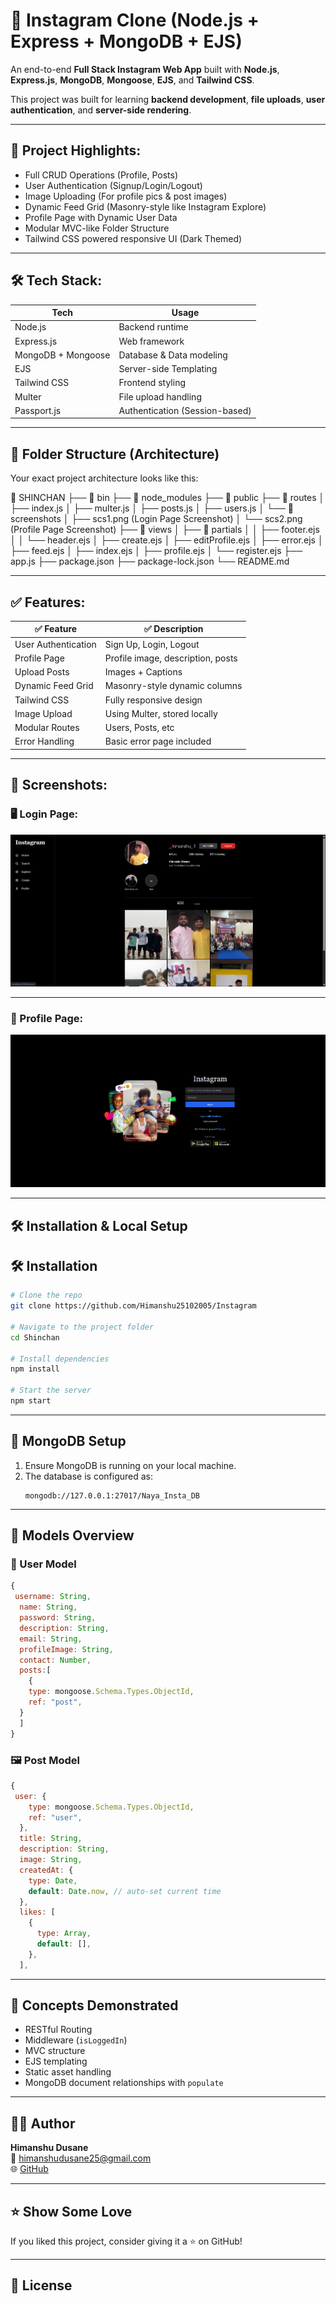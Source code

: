 # 📸 Instagram Clone (Node.js + Express + MongoDB + EJS)

An end-to-end **Full Stack Instagram Web App** built with **Node.js**, **Express.js**, **MongoDB**, **Mongoose**, **EJS**, and **Tailwind CSS**.

This project was built for learning **backend development**, **file uploads**, **user authentication**, and **server-side rendering**.

---

## 🌟 Project Highlights:

- Full CRUD Operations (Profile, Posts)
- User Authentication (Signup/Login/Logout)
- Image Uploading (For profile pics & post images)
- Dynamic Feed Grid (Masonry-style like Instagram Explore)
- Profile Page with Dynamic User Data
- Modular MVC-like Folder Structure
- Tailwind CSS powered responsive UI (Dark Themed)

---

## 🛠️ Tech Stack:

| Tech | Usage |
|---- | ---- |
| Node.js | Backend runtime |
| Express.js | Web framework |
| MongoDB + Mongoose | Database & Data modeling |
| EJS | Server-side Templating |
| Tailwind CSS | Frontend styling |
| Multer | File upload handling |
| Passport.js | Authentication (Session-based) |

---

## 📂 Folder Structure (Architecture)

Your exact project architecture looks like this:


📁 SHINCHAN
├── 📁 bin
├── 📁 node_modules
├── 📁 public
├── 📁 routes
│ ├── index.js
│ ├── multer.js
│ ├── posts.js
│ ├── users.js
│ └── 📁 screenshots
│ ├── scs1.png (Login Page Screenshot)
│ └── scs2.png (Profile Page Screenshot)
├── 📁 views
│ ├── 📁 partials
│ │ ├── footer.ejs
│ │ └── header.ejs
│ ├── create.ejs
│ ├── editProfile.ejs
│ ├── error.ejs
│ ├── feed.ejs
│ ├── index.ejs
│ ├── profile.ejs
│ └── register.ejs
├── app.js
├── package.json
├── package-lock.json
└── README.md

---

## ✅ Features:

| ✅ Feature | ✅ Description |
|---- | ---- |
| User Authentication | Sign Up, Login, Logout |
| Profile Page | Profile image, description, posts |
| Upload Posts | Images + Captions |
| Dynamic Feed Grid | Masonry-style dynamic columns |
| Tailwind CSS | Fully responsive design |
| Image Upload | Using Multer, stored locally |
| Modular Routes | Users, Posts, etc |
| Error Handling | Basic error page included |

---

## 📸 Screenshots:

### 🖥️ Login Page:

![Login Page](screenshots/scs1.png)

---

### 👤 Profile Page:

![Profile Page](screenshots/scs2.png)

---

## 🛠️ Installation & Local Setup
## 🛠️ Installation

```bash
# Clone the repo
git clone https://github.com/Himanshu25102005/Instagram

# Navigate to the project folder
cd Shinchan

# Install dependencies
npm install

# Start the server
npm start
```

---

## 🧪 MongoDB Setup

1. Ensure MongoDB is running on your local machine.
2. The database is configured as:
   ```
   mongodb://127.0.0.1:27017/Naya_Insta_DB
   ```

---

## 📄 Models Overview

### 👤 User Model

```js
{
 username: String,
  name: String,
  password: String,
  description: String,
  email: String,
  profileImage: String,
  contact: Number,
  posts:[
    {
    type: mongoose.Schema.Types.ObjectId,
    ref: "post",
  }
  ]
}
```

### 🖼️ Post Model

```js
{
 user: {
    type: mongoose.Schema.Types.ObjectId,
    ref: "user",
  },
  title: String,
  description: String,
  image: String,
  createdAt: {
    type: Date,
    default: Date.now, // auto-set current time
  },
  likes: [
    {
      type: Array,
      default: [],
    },
  ],
```

---

## 🧠 Concepts Demonstrated

- RESTful Routing
- Middleware (`isLoggedIn`)
- MVC structure
- EJS templating
- Static asset handling
- MongoDB document relationships with `populate`

---

## 🙋‍♂️ Author

**Himanshu Dusane**  
📧 himanshudusane25@gmail.com  
🌐 [GitHub](https://github.com/Himanshu25102005)

---

## ⭐ Show Some Love

If you liked this project, consider giving it a ⭐ on GitHub!

---

## 📃 License
